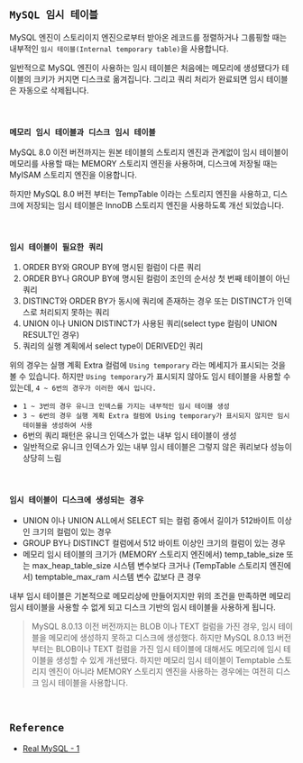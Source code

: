 ## `MySQL 임시 테이블`

MySQL 엔진이 스토리이지 엔진으로부터 받아온 레코드를 정렬하거나 그룹핑할 때는 내부적인 `임시 테이블(Internal temporary table)`을 사용합니다.

일반적으로 MySQL 엔진이 사용하는 임시 테이블은 처음에는 메모리에 생성됐다가 테이블의 크키가 커지면 디스크로 옮겨집니다. 그리고 쿼리 처리가 완료되면 임시 테이블은 자동으로 삭제됩니다.

<br>

### `메모리 임시 테이블과 디스크 임시 테이블`

MySQL 8.0 이전 버전까지는 원본 테이블의 스토리지 엔진과 관계없이 임시 테이블이 메모리를 사용할 때는 MEMORY 스토리지 엔진을 사용하며, 디스크에 저장될 때는 MyISAM 스토리지 엔진을 이용합니다.

하지만 MySQL 8.0 버전 부터는 TempTable 이라는 스토리지 엔진을 사용하고, 디스크에 저장되는 임시 테이블은 InnoDB 스토리지 엔진을 사용하도록 개선 되었습니다.

<br>

### `임시 테이블이 필요한 쿼리`

1. ORDER BY와 GROUP BY에 명시된 컬럼이 다른 쿼리
2. ORDER BY나 GROUP BY에 명시된 컬럼이 조인의 순서상 첫 번째 테이블이 아닌 쿼리
3. DISTINCT와 ORDER BY가 동시에 쿼리에 존재하는 경우 또는 DISTINCT가 인덱스로 처리되지 못하는 쿼리
4. UNION 이나 UNION DISTINCT가 사용된 쿼리(select type 컬림이 UNION RESULT인 경우)
5. 쿼리의 실행 계획에서 select type이 DERIVED인 쿼리

위의 경우는 실행 계획 Extra 컬럼에 `Using temporary` 라는 메세지가 표시되는 것을 볼 수 있습니다. 하지만 `Using temporary`가 표시되지 않아도 임시 테이블을 사용할 수 있는데, `4 ~ 6번의 경우가 이러한 예시 입니다.`

- `1 ~ 3번의 경우 유니크 인덱스를 가지는 내부적인 임시 테이블 생성`
- `3 ~ 6번의 경우 실행 계획 Extra 컬럼에 Using temporary가 표시되지 않지만 임시 테이블을 생성하여 사용`
- 6번의 쿼리 패턴은 유니크 인덱스가 없는 내부 임시 테이블이 생성
- 일반적으로 유니크 인덱스가 있는 내부 임시 테이블은 그렇지 않은 쿼리보다 성능이 상당히 느림

<br>

### `임시 테이블이 디스크에 생성되는 경우`

- UNION 이나 UNION ALL에서 SELECT 되는 컬럼 중에서 길이가 512바이트 이상인 크기의 컬럼이 있는 경우
- GROUP BY나 DISTINCT 컬럼에서 512 바이트 이상인 크기의 컬럼이 있는 경우
- 메모리 임시 테이블의 크기가 (MEMORY 스토리지 엔진에서) temp_table_size 또는 max_heap_table_size 시스템 변수보다 크거나 (TempTable 스토리지 엔진에서) temptable_max_ram 시스템 변수 값보다 큰 경우

내부 임시 테이블은 기본적으로 메모리상에 만들어지지만 위의 조건을 만족하면 메모리 임시 테이블을 사용할 수 없게 되고 디스크 기반의 임시 테이블을 사용하게 됩니다.

> MySQL 8.0.13 이전 버전까지는 BLOB 이나 TEXT 컬럼을 가진 경우, 임시 테이블을 메모리에 생성하지 못하고 디스크에 생성했다. 하지만 MySQL 8.0.13 버전부터는 BLOB이나 TEXT 컬럼을 가진 임시 테이블에 대해서도 메모리에 임시 테이블을 생성할 수 있게 개선됐다. 하지만 메모리 임시 테이블이 Temptable 스토리지 엔진이 아니라 MEMORY 스토리지 엔진을 사용하는 경우에는 여전히 디스크 임시 테이블을 사용합니다.

<br>

## `Reference`

- [Real MySQL - 1]()